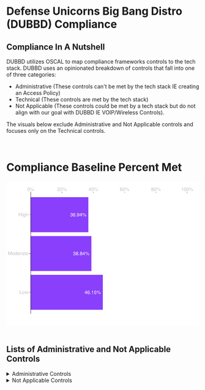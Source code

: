 # Defense Unicorns Big Bang Distro (DUBBD) Compliance

## Compliance In A Nutshell

DUBBD utilizes OSCAL to map compliance frameworks controls to the tech stack. DUBBD uses an opinionated breakdown of controls that fall into one of three categories:

- Administrative (These controls can't be met by the tech stack IE creating an Access Policy)
- Technical (These controls are met by the tech stack)
- Not Applicable (These controls could be met by a tech stack but do not align with our goal with DUBBD IE VOIP/Wireless Controls).

The visuals below exclude Administrative and Not Applicable controls and focuses only on the Technical controls.

<br>

# Compliance Baseline Percent Met
<div align="center">

<img src="./compliance-images/horizontal-bar-graph.png" alt="Percent of Controls Met Per Baseline"/>

</div>

<br>

## Lists of Administrative and Not Applicable Controls

<details>
  <summary>Administrative Controls</summary>

- AC-1
- AC-11
- AC-11(1)
- AC-17
- AC-20
- AC-20(1)
- AC-20(2)
- AC-21
- AC-22
- AT-1
- AT-2
- AT-2(2)
- AT-2(3)
- AT-3
- AT-4
- AU-1
- CA-1
- CA-2
- CA-2(1)
- CA-2(2)
- CA-3
- CA-3(6)
- CA-5
- CA-6
- CA-7(1)
- CM-1
- CM-3
- CM-3(1)
- CM-3(4)
- CM-4
- CM-7(1)
- CM-8(4)
- CM-9
- CM-10
- CM-12
- CP-1
- CP-2
- CP-2(1)
- CP-2(2)
- CP-2(3)
- CP-2(5)
- CP-2(8)
- CP-3
- CP-3(1)
- CP-4
- CP-4(1)
- CP-4(2)
- CP-6
- CP-6(1)
- CP-6(2)
- CP-6(3)
- CP-7
- CP-7(1)
- CP-7(2)
- CP-7(3)
- CP-7(4)
- CP-8
- CP-8(1)
- CP-8(2)
- CP-8(3)
- CP-8(4)
- IA-1
- IA-12
- IA-12(2)
- IA-12(3)
- IA-12(4)
- IA-12(5)
- IR-1
- IR-2
- IR-2(1)
- IR-2(2)
- IR-3
- IR-3(2)
- IR-4
- IR-4(4)
- IR-4(11)
- IR-5
- IR-6
- IR-6(1)
- IR-6(3)
- IR-7
- IR-7(1)
- IR-8
- MA-1
- MA-2
- MA-2(2)
- MA-3
- MA-3(1)
- MA-3(2)
- MA-3(3)
- MA-4
- MA-4(3)
- MA-5
- MA-5(1)
- MA-6
- MP-1
- MP-3
- MP-4
- MP-5
- MP-6
- MP-6(1)
- MP-6(2)
- MP-6(3)
- MP-7
- PL-10
- PL-11
- PE-1
- PE-2
- PE-3
- PE-3(1)
- PE-4
- PE-5
- PE-6
- PE-6(1)
- PE-6(4)
- PE-8
- PE-8(1)
- PE-9
- PE-10
- PE-11
- PE-11(1)
- PE-12
- PE-13
- PE-13(1)
- PE-13(2)
- PE-14
- PE-15
- PE-15(1)
- PE-16
- PE-17
- PE-18
- PL-1
- PL-2
- PL-4
- PL-4(1)
- PL-8
- PS-1
- PS-2
- PS-3
- PS-4
- PS-4(2)
- PS-5
- PS-6
- PS-7
- PS-8
- PS-9
- RA-1
- RA-2
- RA-3
- RA-3(1)
- RA-5(4)
- RA-5(11)
- RA-7
- RA-9
- SA-1
- SA-2
- SA-3
- SA-4
- SA-4(1)
- SA-4(2)
- SA-4(5)
- SA-4(9)
- SA-4(10)
- SA-5
- SA-8
- SA-9
- SA-9(2)
- SA-15
- SA-15(3)
- SA-16
- SA-17
- SA-21
- SA-22
- SC-1
- SC-18
- SC-24
- SI-1
- SI-5
- SI-5(1)
- SI-6
- SI-12
- SR-1
- SR-2
- SR-2(1)
- SR-3
- SR-5
- SR-6
- SR-8
- SR-9
- SR-9(1)
- SR-10
- SR-11
- SR-11(1)
- SR-11(2)
- SR-12

</details>

<details>
  <summary>Not Applicable Controls</summary>

- AC-14
- AC-18
- AC-18(1)
- AC-18(3)
- AC-18(4)
- AC-18(5)
- AC-19
- AC-19(5)
- CA-8
- CA-8(1)
- CM-2(7)
- CP-10
- CP-10(2)
- CP-10(4)
- SC-15
- SI-4(14)
- SI-8
- SI-8(2)

</details>